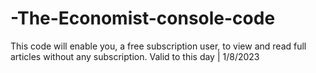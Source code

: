 # -The-Economist-console-code
This code will enable you, a free subscription user, to view and read full articles without any subscription. Valid to this day | 1/8/2023
